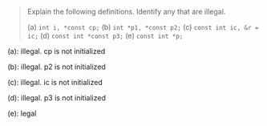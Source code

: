 > Explain the following definitions. Identify any that are illegal.
> 
> (a) `int i, *const cp;`
> (b) `int *p1, *const p2;`
> (c) `const int ic, &r = ic;`
> (d) `const int *const p3;`
> (e) `const int *p;`

(a): illegal. cp is not initialized

(b): illegal. p2 is not initialized

(c): illegal. ic is not initialized

(d): illegal. p3 is not initialized

(e): legal